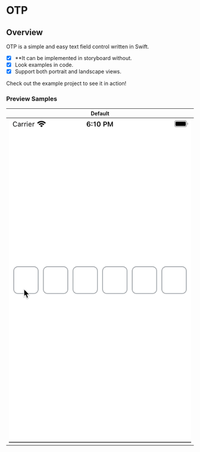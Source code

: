 # OTP
## Overview

OTP is a simple and easy text field control written in Swift.
- [x] **It can be implemented in storyboard without.
- [x] Look examples in code.
- [x] Support both portrait and landscape views.

Check out the example project to see it in action!
### Preview Samples
| Default |
| --- |
| ![](https://github.com/byvf/OTP/blob/main/otpVideoWithAlert.gif) |
